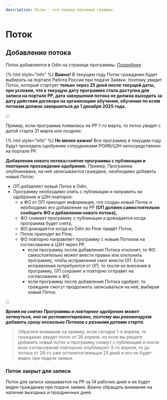 ```yaml
---
description: Поток - это период обучения граждан.
---
```


# Поток

## Добавление потока <a href="#dobavlenie-potoka" id="dobavlenie-potoka"></a>

Поток добавляется в Odin на странице программы. [Подробнее](https://informa.gitbook.io/odin/instrukcii-po-rabote/dobavit-programmu-v-ramkakh-proekta-demografiya#dobavlenie-potoka)​

{% hint style="info" %}
**Важно!** В текущем году Поток гражданин будет выбирать на портале Работа России при подаче Заявки, поэтому увидит Поток, который стартует **только через 25 дней после текущей даты, при условии, что в текущую дату программа стала доступна для записи на портале РР, дата завершения потока не должна выходить за дату действия договора на организацию обучения, обучение по всем потокам должно завершиться до 1 декабря 2025 года.**

:::

Пример, если программа появилась на РР 1-го марта, то поток увидят с датой старта 31 марта или позднее.

{% hint style="info" %}
**Не менее важно!** Все программу в текущем году будут проходить одобрение сотрудниками РОИВ/ЦЗН непосредственно на портале РР.

**Добавление нового потока=снятие программы с публикации и повторное прохождение одобрения.** Пример,  Программа опубликована, на неё записываются граждане, необходимо добавить новый Поток:

* ОП добавляет новый Поток в Odin,
* Программу необходимо снять с публикации и направить на одобрение в ЦЗН повторно:
  * к ФО от ОП приходит информация, что создан новый Поток и необходимо его добавление на РР **(ОП должен самостоятельно сообщить ФО о добавлении нового потока),**
  * ФО снимает программу с публикации и дожидается когда программа будет снята,
  * ФО дожидается когда из Odin во Flow придёт Поток,
  * Поток приходит во Flow,
  * ФО повторно направляет программу с новым Потоком на согласование в ЦЗН через РР,
    * если программу после добавления Потока отклонят, то ФО самостоятельно может внести правки или отклонить программу, чтобы исправления смог внести ОП. Если исправления потребуются от ОП, то после их внесения в программу,  ОП сохранит и повторно отправит на согласование к ФО.
    * если программу после добавления Потока одобрят, то граждане смогут продолжить записываться на неё, выбирая новый Поток.

:::

_**Время на снятие Программы и повторное одобрение может затянуться, оно не регламентировано, поэтому мы рекомендуем добавить сразу несколько Потоков с разными датами старта.**_

> Обратите внимание на пример, если сегодня 1-е апреля, то гражданин увидет поток от 26 апреля, но если вы решите добавить новый поток и программу снимут с публикации и после всех согласований повтороно опубликуют 3-го апреля, то до потока от 26-го уже останется меньше 25 дней и его не будет видно при подаче заявки.

### Поток закрыт для записи <a href="#potok-zakryt-dlya-zapisi" id="potok-zakryt-dlya-zapisi"></a>

Поток для записи закрывается на РР за 14 рабочих дней и не будет виден гражданам при подаче заявки. Важно обращать внимание на наличие выходных и праздничных дней.&#x20;
